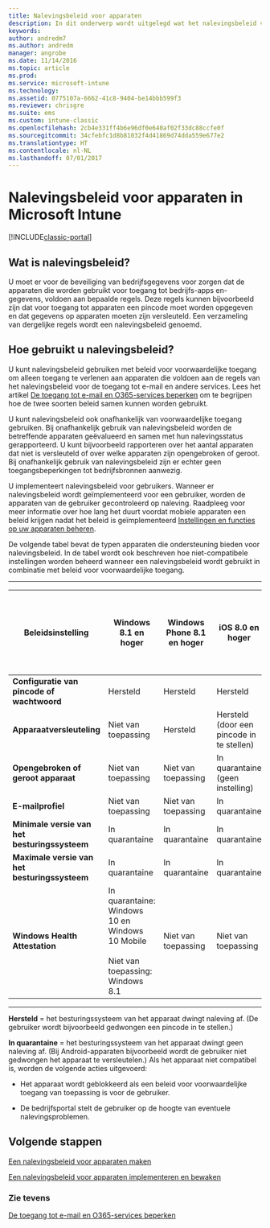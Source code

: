 ```yaml
---
title: Nalevingsbeleid voor apparaten
description: In dit onderwerp wordt uitgelegd wat het nalevingsbeleid voor apparaten is en hoe dit beleid werkt.
keywords: 
author: andredm7
ms.author: andredm
manager: angrobe
ms.date: 11/14/2016
ms.topic: article
ms.prod: 
ms.service: microsoft-intune
ms.technology: 
ms.assetid: 0775107a-6662-41c8-9404-be14bbb599f3
ms.reviewer: chrisgre
ms.suite: ems
ms.custom: intune-classic
ms.openlocfilehash: 2cb4e331ff4b6e96df0e640af02f33dc88ccfe0f
ms.sourcegitcommit: 34cfebfc1d8b81032f4d41869d74dda559e677e2
ms.translationtype: HT
ms.contentlocale: nl-NL
ms.lasthandoff: 07/01/2017
---
```

# <a name="device-compliance-policies-in-microsoft-intune"></a>Nalevingsbeleid voor apparaten in Microsoft Intune

[!INCLUDE[classic-portal](../includes/classic-portal.md)]

## <a name="what-is-a-compliance-policy"></a>Wat is nalevingsbeleid?
U moet er voor de beveiliging van bedrijfsgegevens voor zorgen dat de apparaten die worden gebruikt voor toegang tot bedrijfs-apps en- gegevens, voldoen aan bepaalde regels. Deze regels kunnen bijvoorbeeld zijn dat voor toegang tot apparaten een pincode moet worden opgegeven en dat gegevens op apparaten moeten zijn versleuteld. Een verzameling van dergelijke regels wordt een nalevingsbeleid genoemd.

## <a name="how-should-i-use-compliance-policies"></a>Hoe gebruikt u nalevingsbeleid?
U kunt nalevingsbeleid gebruiken met beleid voor voorwaardelijke toegang om alleen toegang te verlenen aan apparaten die voldoen aan de regels van het nalevingsbeleid voor de toegang tot e-mail en andere services. Lees het artikel [De toegang tot e-mail en O365-services beperken](restrict-access-to-email-and-o365-services-with-microsoft-intune.md) om te begrijpen hoe de twee soorten beleid samen kunnen worden gebruikt.

U kunt nalevingsbeleid ook onafhankelijk van voorwaardelijke toegang gebruiken. Bij onafhankelijk gebruik van nalevingsbeleid worden de betreffende apparaten geëvalueerd en samen met hun nalevingsstatus gerapporteerd. U kunt bijvoorbeeld rapporteren over het aantal apparaten dat niet is versleuteld of over welke apparaten zijn opengebroken of geroot. Bij onafhankelijk gebruik van nalevingsbeleid zijn er echter geen toegangsbeperkingen tot bedrijfsbronnen aanwezig.

U implementeert nalevingsbeleid voor gebruikers. Wanneer er nalevingsbeleid wordt geïmplementeerd voor een gebruiker, worden de apparaten van de gebruiker gecontroleerd op naleving.
Raadpleeg voor meer informatie over hoe lang het duurt voordat mobiele apparaten een beleid krijgen nadat het beleid is geïmplementeerd [Instellingen en functies op uw apparaten beheren](/intune-classic/deploy-use/manage-settings-and-features-on-your-devices-with-microsoft-intune-policies#frequently-asked-questions-about-intune-policies).

De volgende tabel bevat de typen apparaten die ondersteuning bieden voor nalevingsbeleid. In de tabel wordt ook beschreven hoe niet-compatibele instellingen worden beheerd wanneer een nalevingsbeleid wordt gebruikt in combinatie met beleid voor voorwaardelijke toegang.

-----------------------------

|Beleidsinstelling| Windows 8.1 en hoger| Windows Phone 8.1 en hoger| iOS 8.0 en hoger|Android 4.0 en hoger<br/>Samsung Knox Standard 4.0 en hoger|
|-----|----|----|----|----|
|**Configuratie van pincode of wachtwoord** |Hersteld|Hersteld|Hersteld|In quarantaine|
|**Apparaatversleuteling**|Niet van toepassing|Hersteld|Hersteld (door een pincode in te stellen)|In quarantaine|
|**Opengebroken of geroot apparaat**|Niet van toepassing|Niet van toepassing|In quarantaine (geen instelling)|In quarantaine (geen instelling)|
|**E-mailprofiel**|Niet van toepassing|Niet van toepassing|In quarantaine|Niet van toepassing|
|**Minimale versie van het besturingssysteem**|In quarantaine|In quarantaine|In quarantaine|In quarantaine|
|**Maximale versie van het besturingssysteem**|In quarantaine|In quarantaine|In quarantaine|In quarantaine|
|**Windows Health Attestation**|In quarantaine: Windows 10 en Windows 10 Mobile<br /><br />Niet van toepassing: Windows 8.1|Niet van toepassing|Niet van toepassing|Niet van toepassing|

------------------------------

**Hersteld** = het besturingssysteem van het apparaat dwingt naleving af. (De gebruiker wordt bijvoorbeeld gedwongen een pincode in te stellen.)

**In quarantaine** = het besturingssysteem van het apparaat dwingt geen naleving af. (Bij Android-apparaten bijvoorbeeld wordt de gebruiker niet gedwongen het apparaat te versleutelen.) Als het apparaat niet compatibel is, worden de volgende acties uitgevoerd:

-   Het apparaat wordt geblokkeerd als een beleid voor voorwaardelijke toegang van toepassing is voor de gebruiker.

-   De bedrijfsportal stelt de gebruiker op de hoogte van eventuele nalevingsproblemen.

## <a name="next-steps"></a>Volgende stappen
[Een nalevingsbeleid voor apparaten maken](create-a-device-compliance-policy-in-microsoft-intune.md)

[Een nalevingsbeleid voor apparaten implementeren en bewaken](deploy-and-monitor-a-device-compliance-policy-in-microsoft-intune.md)

### <a name="see-also"></a>Zie tevens
[De toegang tot e-mail en O365-services beperken](restrict-access-to-email-and-o365-services-with-microsoft-intune.md)

